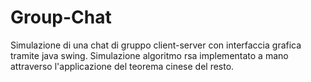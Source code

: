 # Group-Chat
Simulazione di una chat di gruppo client-server con interfaccia grafica tramite java swing.
Simulazione algoritmo rsa implementato a mano attraverso l'applicazione del teorema cinese del resto.
